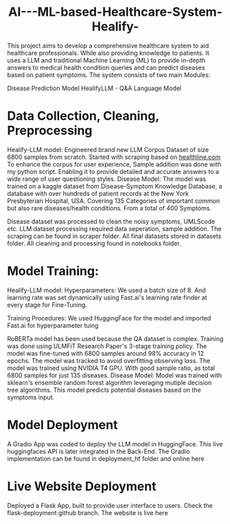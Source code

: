<h1 style="text-align: center;">AI---ML-based-Healthcare-System-Healify-</h1>
This project aims to develop a comprehensive healthcare system to aid healthcare professionals. While also providing knowledge to patients. It uses a LLM and traditional Machine Learning (ML) to provide in-depth answers to medical health condition queries and can predict diseases based on patient symptoms.
The system consists of two main Modules:

Disease Prediction Model
HealifyLLM - Q&A Language Model
# Data Collection, Cleaning, Preprocessing
Healify-LLM model:
Engineered brand new LLM Corpus Dataset of size 6800 samples from scratch. Started with scraping based on [healthline.com](https://www.healthline.com/directory/topics)
To enhance the corpus for user experience, Sample addition was done with my python script. Enabling it to provide detailed and accurate answers to a wide range of user questioning styles.
Disease Model:
The model was trained on a kaggle dataset from Disease-Symptom Knowledge Database, a database with over hundreds of patient records at the New York Presbyterian Hospital, USA.
Covering 135 Categories of important common but also rare diseases/health conditions.
From a total of 400 Symptoms.

Disease dataset was processed to clean the noisy symptoms, UMLScode etc.
LLM dataset processing required data seperation, sample addition.
The scraping can be found in scraper folder.
All final datasets stored in datasets folder.
All cleaning and processing found in notebooks folder.

# Model Training:
Healify-LLM model:
Hyperparameters: We used a batch size of 8. And learning rate was set dynamically using Fast.ai's learning rate finder at every stage for Fine-Tuning.

Training Procedures: We used HuggingFace for the model and imported Fast.ai for hyperparameter tuing

RoBERTa model has been used because the QA dataset is complex.
Training was done using ULMFiT Research Paper's 3-stage training policy.
The model was fine-tuned with 6800 samples around 98% accuracy in 12 epochs. The model was tracked to avoid overfitting observing loss. The model was trained using NVIDIA T4 GPU. With good sample ratio, as total 6800 samples for just 135 diseases.
Disease Model:
Model was trained with sklearn's ensemble random forest algorithm leveraging mutiple decision tree algorithms. This model predicts potential diseases based on the symptoms input.

# Model Deployment
A Gradio App was coded to deploy the LLM model in HuggingFace. This live huggingfaces API is later integrated in the Back-End. The Gradio implementation can be found in deployment_hf folder and online here

# Live Website Deployment
Deployed a Flask App, built to provide user interface to users. Check the flask-deployment github branch. The website is live here
